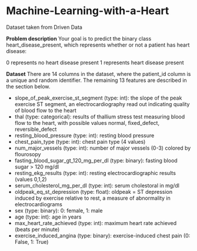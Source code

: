 # Machine-Learning-with-a-Heart
Dataset taken from Driven Data

**Problem description**
Your goal is to predict the binary class heart_disease_present, which represents whether or not a patient has heart disease:

0 represents no heart disease present
1 represents heart disease present

**Dataset**
There are 14 columns in the dataset, where the patient_id column is a unique and random identifier. The remaining 13 features are described in the section below.

- slope_of_peak_exercise_st_segment (type: int): the slope of the peak exercise ST segment, an electrocardiography read out indicating quality of blood flow to the heart
- thal (type: categorical): results of thallium stress test measuring blood flow to the heart, with possible values normal, fixed_defect, reversible_defect
- resting_blood_pressure (type: int): resting blood pressure
- chest_pain_type (type: int): chest pain type (4 values)
- num_major_vessels (type: int): number of major vessels (0-3) colored by flourosopy
- fasting_blood_sugar_gt_120_mg_per_dl (type: binary): fasting blood sugar > 120 mg/dl
- resting_ekg_results (type: int): resting electrocardiographic results (values 0,1,2)
- serum_cholesterol_mg_per_dl (type: int): serum cholestoral in mg/dl
- oldpeak_eq_st_depression (type: float): oldpeak = ST depression induced by exercise relative to rest, a measure of abnormality in electrocardiograms
- sex (type: binary): 0: female, 1: male
- age (type: int): age in years
- max_heart_rate_achieved (type: int): maximum heart rate achieved (beats per minute)
- exercise_induced_angina (type: binary): exercise-induced chest pain (0: False, 1: True)
